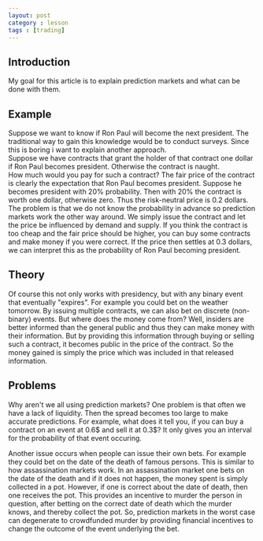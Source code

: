 ```yaml
---
layout: post
category : lesson
tags : [trading]
---
```


## Introduction
My goal for this article is to explain prediction markets and what can
be done with them.

## Example
Suppose we want to know if Ron Paul will become the next president.
The traditional way to gain this knowledge would be to conduct surveys.
Since this is boring i want to explain another approach.    
Suppose we have contracts that grant the holder of that contract one
dollar if Ron Paul becomes president. Otherwise the contract is
naught.    
How much would you pay for such a contract?
The fair price of the contract is clearly the expectation that Ron
Paul becomes president. Suppose he becomes president with 20%
probability. Then with 20% the contract is worth one dollar, otherwise
zero. Thus the risk-neutral price is 0.2 dollars.    
The problem is that we do not know the probability in advance so
prediction markets work the other way around. We simply issue the
contract and let the price be influenced by demand and supply. If you
think the contract is too cheap and the fair price should be higher,
you can buy some contracts and make money if you were correct. If the
price then settles at 0.3 dollars, we can interpret this as the
probability of Ron Paul becoming president.

## Theory
Of course this not only works with presidency, but with any binary
event that eventually "expires". For example you could bet on the
weather tomorrow. By issuing multiple contracts, we can also bet on
discrete (non-binary) events.
But where does the money come from? Well, insiders are better informed
than the general public and thus they can make money with their
information. But by providing this information through buying or
selling such a contract, it becomes public in the price of the
contract. So the money gained is simply the price which was included
in that released information.

## Problems
Why aren't we all using prediction markets?
One problem is that often we have a lack of liquidity. Then the spread
becomes too large to make accurate predictions. For example, what does
it tell you, if you can buy a contract on an event at 0.6$ and sell it
at 0.3$? It only gives you an interval for the probability of that
event occuring.

Another issue occurs when people can issue their own bets. For example
they could bet on the date of the death of famous persons. This is
similar to how assassination markets work. 
In an assassination market one bets on the date of the death and if it
does not happen, the money spent is simply collected in a pot.
However, if one is correct about the date of death, then one receives
the pot.
This provides an incentive to murder the person in question, after
betting on the correct date of death which the murder knows, and
thereby collect the pot.
So, prediction markets in the worst case can degenerate to crowdfunded
murder by providing financial incentives to change the outcome of the
event underlying the bet.

